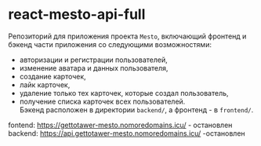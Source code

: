 # react-mesto-api-full
Репозиторий для приложения проекта `Mesto`, включающий фронтенд и бэкенд части приложения со следующими возможностями: 
- авторизации и регистрации пользователей, 
- изменение аватара и данных пользователя,
- создание карточек,
- лайк карточек,
- удаление только тех карточек, которые создал пользователь,
- получение списка карточек всех пользователей.<br/>
Бэкенд расположен в директории `backend/`, а фронтенд - в `frontend/`. 

fontend: https://gettotawer-mesto.nomoredomains.icu/ - остановлен <br/>
backend: https://api.gettotawer-mesto.nomoredomains.icu/ -остановлен
